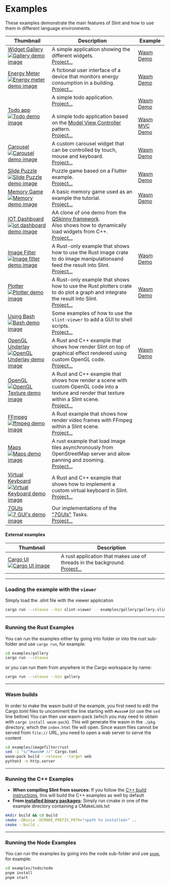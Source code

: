 <!-- Copyright © SixtyFPS GmbH <info@slint.dev> ; SPDX-License-Identifier: MIT -->

# Examples

These examples demonstrate the main features of Slint and how to use them in different language environments.



| Thumbnail  | Description | Example | 
| --- | --- | --- | 
| [Widget Gallery ![Gallery demo image](https://github.com/user-attachments/assets/e37ad016-475a-4c01-8d1b-1326ee7aa733 "Gallery demo image")](./gallery/) |  A simple application showing the different widgets. <br/> [Project...](./gallery) | [Wasm Demo](https://slint.dev/snapshots/master/demos/gallery/) |
| [Energy Meter![Energy meter demo image](https://github.com/user-attachments/assets/abfe03e3-ded6-4ddc-82b7-8303ee45515c "Energy meter demo image")](./energy-monitor/) |  A fictional user interface of a device that monitors energy consumption in a building. <br/> [Project...](./energy-monitor) | [Wasm Demo](https://slint.dev/snapshots/master/demos/energy-monitor/) |
| [Todo app![Todo demo image](https://github.com/user-attachments/assets/e534736b-3f64-4631-8b9a-80ccd985e9de "Todo demo image")](./todo/) |  A simple todo application. <br/> [Project...](./todo)<br><br>A simple todo application based on the [Model View Controller](https://en.wikipedia.org/wiki/Model%E2%80%93view%E2%80%93controller) pattern. <br/> [Project...](./todo-mvc) | [Wasm Demo](https://slint.dev/snapshots/master/demos/todo/)<br><br>[Wasm MVC Demo](https://slint.dev/snapshots/master/demos/todo-mvc/)   |
| [Carousel![Carousel demo image](https://user-images.githubusercontent.com/6715107/196679740-840a4b67-afaa-4d47-9a31-bfe643c7de48.png "Carousel demo image")](./carousel/) |  A custom carousel widget that can be controlled by touch, mouse and keyboard. <br/> [Project...](./carousel) | [Wasm Demo](https://slint.dev/snapshots/master/demos/carousel/) |
| [Slide Puzzle![Slide Puzzle demo image](https://github.com/user-attachments/assets/c54d5d2d-5cce-41bf-a0d4-a94b94970df9 "Slide Puzzle demo image")](./slide_puzzle/) |  Puzzle game based on a Flutter example. <br/> [Project...](./slide_puzzle) | [Wasm Demo](https://slint.dev/snapshots/master/demos/slide_puzzle/) |
| [Memory Game![Memory demo image](https://github.com/user-attachments/assets/63216b63-2f9e-48c0-8efe-64cee9e91f07 "Memory demo image")](./memory/) |  A basic memory game used as an example the tutorial. <br/> [Project...](./memory) | [Wasm Demo](https://slint.dev/snapshots/master/demos/memory/) |
| [IOT Dashboard![iot dashboard demo image](https://slint.dev/resources/iot-dashboard_screenshot.png "iot dashboard demo image")](./iot-dashboard/) |  AA clone of one demo from the [QSkinny framework](https://qskinny.github.io/).<br/> Also shows how to dynamically load widgets from C++. <br/> [Project...](./iot-dashboard) |  |
| [Image Filter![Image filter demo image](https://github.com/user-attachments/assets/a373bc10-fa61-42c0-b80e-9d9f63cd022b "Image filter demo image")](./imagefilter/) |  A Rust-only example that shows how to use the Rust image crate to do image manipulationsand feed the result into Slint. <br/> [Project...](./imagefilter/) | [Wasm Demo](https://slint.dev/snapshots/master/demos/imagefilter/) |
| [Plotter![Plotter demo image](https://slint.dev/resources/plotter_screenshot.png "Plotter demo image")](./plotter/) | A Rust-only example that shows how to use the Rust plotters crate to do plot a graph and integrate the result into Slint. <br/> [Project...](./plotter/) | [Wasm Demo](https://slint.dev/snapshots/master/demos/plotter/) |
| [Using Bash![Bash demo image](https://github.com/user-attachments/assets/dcac4189-fc7b-4a9f-b7cb-9d075b338628 "Bash demo image")](./bash/) | Some examples of how to use the `slint-viewer` to add a GUI to shell scripts. <br/> [Project...](./bash/) |  |
| [OpenGL Underlay![OpenGL Underlay demo image](https://slint.dev/resources/opengl_underlay_screenshot.png "OpenGL Underlay demo image")](./opengl_underlay/) | A Rust and C++ example that shows how render Slint on top of graphical effect rendered using custom OpenGL code. <br/> [Project...](./opengl_underlay/) | [Wasm Demo](https://slint.dev/snapshots/master/demos/opengl_underlay/) |
| [OpenGL![OpenGL Texture demo image](https://github.com/slint-ui/slint/assets/1486/b9f1f6cf-3859-418e-9662-0c7170c3b1f2 "OpenGL Texture demo image")](./opengl_texture/) | A Rust and C++ example that shows how render a scene with custom OpenGL code into a texture and render that texture within a Slint scene. <br/> [Project...](./opengl_texture/) |  |
| [FFmpeg ![ffmpeg demo image](https://github.com/slint-ui/slint/assets/1486/5a1fad32-611a-478e-ab8f-576b4b4bdaf3 "ffmpeg demo image")](./ffmpeg/) | A Rust example that shows how render video frames with FFmpeg within a Slint scene.  <br/> [Project...](./ffmpeg/) |  |
| [Maps![Maps demo image](https://github.com/slint-ui/slint/assets/959326/f5e8cca6-dee1-4681-83da-88fec27f9a45 "OpenGL Underlay demo image")](./maps/) | A rust example that load image tiles asynchronously from OpenStreetMap server and allow panning and zooming. <br/> [Project...](./maps/) |  |
| [Virtual Keyboard![Virtual Keyboard demo image](https://user-images.githubusercontent.com/6715107/231668373-23faedf8-b42a-401d-b3a2-845d5e61252b.png "Virtual Keyboard demo image")](./virtual_keyboard/) | A Rust and C++ example that shows how to implement a custom virtual keyboard in Slint. <br/> [Project...](./virtual_keyboard/) |  |
| [7GUIs![7 GUI's demo image](https://user-images.githubusercontent.com/22800467/169002497-5b90e63b-5717-4290-8ac7-c618d9e2a4f1.png "7 GUI's demo image")](./7guis/) | Our implementations of the ["7GUIs"](https://7guis.github.io/7guis/) Tasks. <br/> [Project...](./7guis/) |  |

#### External examples
| Thumbnail  | Description |
| --- | --- |
| [Cargo UI![Cargo UI image](https://raw.githubusercontent.com/slint-ui/cargo-ui/master/screenshots/deptree.png "Cargo UI image")](https://github.com/slint-ui/cargo-ui) | A rust application that makes use of threads in the background. <br/> [Project...](https://github.com/slint-ui/cargo-ui) | 


---
### Loading the example with the `viewer`

Simply load the .slint file with the viewer application

```sh
cargo run --release --bin slint-viewer -- examples/gallery/gallery.slint
```

---
### Running the Rust Examples

You can run the examples either by going into folder or into the rust sub-folder and use `cargo run`, for example:

```sh
cd examples/gallery
cargo run --release
```

or you can run them from anywhere in the Cargo workspace by name:

```sh
cargo run --release --bin gallery
```

---
### Wasm builds

In order to make the wasm build of the example, you first need to edit the Cargo.toml
files to uncomment the line starting with `#wasm#` (or use the `sed` line bellow)
You can then use wasm-pack (which you may need to obtain with `cargo install wasm-pack`).
This will generate the wasm in the `./pkg` directory, which the `index.html` file will open.
Since wasm files cannot be served from `file://` URL, you need to open a wab server to serve
the content

```sh
cd examples/imagefilter/rust
sed -i "s/^#wasm# //" Cargo.toml
wasm-pack build --release --target web
python3 -m http.server
```

---
### Running the C++ Examples

* **When compiling Slint from sources:** If you follow the [C++ build instructions](/docs/building.md#c-build), this will build the C++
examples as well by default
* **From [installed binary packages](/api/cpp/README.md#binary-packages):** Simply run cmake in one of the example directory containing a CMakeLists.txt

 ```sh
 mkdir build && cd build
 cmake -GNinja -DCMAKE_PREFIX_PATH="<path to installed>" ..
 cmake --build .
 ```

---
### Running the Node Examples

You can run the examples by going into the node sub-folder and use [`pnpm`](https://pnpm.io), for example:

```sh
cd examples/todo/node
pnpm install
pnpm start
```
